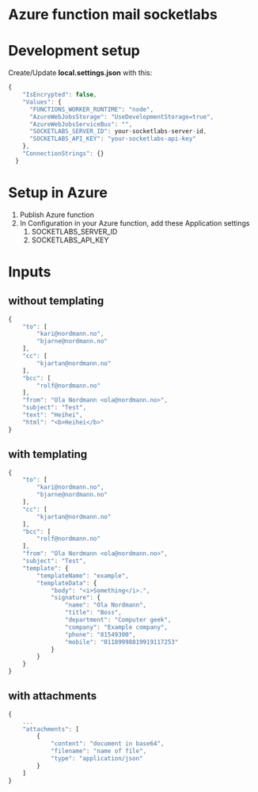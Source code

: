 # Azure function mail socketlabs

# Development setup
Create/Update **local.settings.json** with this:
```javascript
{
    "IsEncrypted": false,
    "Values": {
      "FUNCTIONS_WORKER_RUNTIME": "node",
      "AzureWebJobsStorage": "UseDevelopmentStorage=true",
      "AzureWebJobsServiceBus": "",
      "SOCKETLABS_SERVER_ID": your-socketlabs-server-id,
      "SOCKETLABS_API_KEY": "your-socketlabs-api-key"
    },
    "ConnectionStrings": {}
  }
```

# Setup in Azure

1. Publish Azure function
1. In Configuration in your Azure function, add these Application settings
    1. SOCKETLABS_SERVER_ID
    1. SOCKETLABS_API_KEY

# Inputs

## without templating

```javascript
{
	"to": [
		"kari@nordmann.no",
		"bjarne@nordmann.no"
    ],
    "cc": [
        "kjartan@nordmann.no"
    ],
    "bcc": [
        "rolf@nordmann.no"
    ],
	"from": "Ola Nordmann <ola@nordmann.no>",
	"subject": "Test",
	"text": "Heihei",
	"html": "<b>Heihei</b>"
}
```

## with templating

```javascript
{
	"to": [
		"kari@nordmann.no",
		"bjarne@nordmann.no"
    ],
    "cc": [
        "kjartan@nordmann.no"
    ],
    "bcc": [
        "rolf@nordmann.no"
    ],
	"from": "Ola Nordmann <ola@nordmann.no>",
	"subject": "Test",
	"template": {
        "templateName": "example",
        "templateData": {
            "body": "<i>Something</i>.",
            "signature": {
                "name": "Ola Nordmann",
                "title": "Boss",
                "department": "Computer geek",
                "company": "Example company",
                "phone": "81549300",
                "mobile": "01189998819919117253"
            }
        }
    }
}
```

## with attachments

```javascript
{
	...
    "attachments": [
        {
            "content": "document in base64",
            "filename": "name of file",
            "type": "application/json"
        }
    ]
}
```
